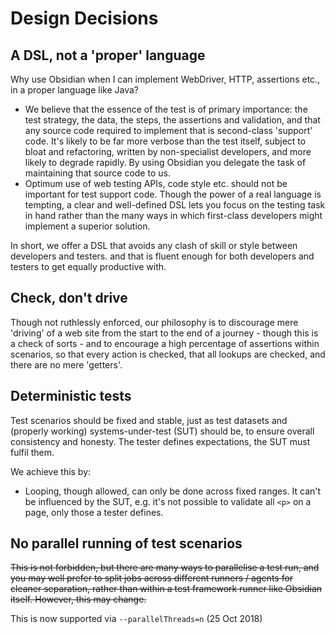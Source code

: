 # Design Decisions

## A DSL, not a 'proper' language

Why use Obsidian when I can implement WebDriver, HTTP, assertions etc., in a proper language like Java?

* We believe that the essence of the test is of primary importance: the test strategy, the data, the steps, the
assertions and validation, and that any source code required to implement that is second-class 'support' code.
It's likely to be far more verbose than the test itself, subject to bloat and refactoring,
written by non-specialist developers, and more likely to degrade rapidly. By using Obsidian you delegate the task
of maintaining that source code to us.
* Optimum use of web testing APIs, code style etc. should not be important for test support code. Though the power
of a real language is tempting, a clear and well-defined DSL lets you focus on the testing task in hand rather than
the many ways in which first-class developers might implement a superior solution.

In short, we offer a DSL that avoids any clash of skill or style between developers and testers.
and that is fluent enough for both developers and testers to get equally productive with.

## Check, don't drive

Though not ruthlessly enforced, our philosophy is to discourage mere 'driving' of a web site from the start to the
end of a journey - though this is a check of sorts - and to encourage a high percentage of assertions within scenarios,
so that every action is checked, that all lookups are checked, and there are no mere 'getters'.

## Deterministic tests

Test scenarios should be fixed and stable, just as test datasets and (properly working) systems-under-test (SUT) should be,
to ensure overall consistency and honesty. The tester defines expectations, the SUT must fulfil them.

We achieve this by:
* Looping, though allowed, can only be done across fixed ranges. It can't be influenced by the SUT, e.g. it's not
possible to validate all `<p>` on a page, only those a tester defines.


## No parallel running of test scenarios

~~This is not forbidden, but there are many ways to parallelise a test run, and you may well prefer to split jobs
across different runners / agents for cleaner separation, rather than within a test framework runner like Obsidian
itself. However, this may change.~~

This is now supported via `--parallelThreads=n` (25 Oct 2018)
